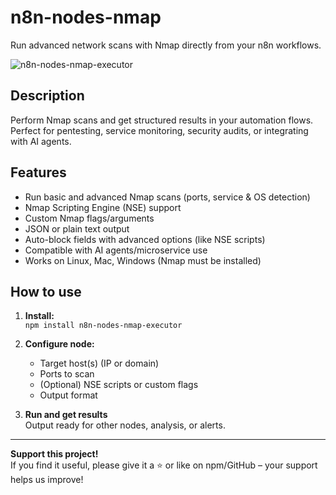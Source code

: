 # n8n-nodes-nmap

Run advanced network scans with Nmap directly from your n8n workflows.

![n8n-nodes-nmap-executor](https://www.npmjs.com/package/n8n-nodes-nmap-executor)

## Description

Perform Nmap scans and get structured results in your automation flows. Perfect for pentesting, service monitoring, security audits, or integrating with AI agents.

## Features

- Run basic and advanced Nmap scans (ports, service & OS detection)
- Nmap Scripting Engine (NSE) support
- Custom Nmap flags/arguments
- JSON or plain text output
- Auto-block fields with advanced options (like NSE scripts)
- Compatible with AI agents/microservice use
- Works on Linux, Mac, Windows (Nmap must be installed)

## How to use

1. **Install:**  
   `npm install n8n-nodes-nmap-executor`

2. **Configure node:**  
   - Target host(s) (IP or domain)
   - Ports to scan
   - (Optional) NSE scripts or custom flags
   - Output format

3. **Run and get results**  
   Output ready for other nodes, analysis, or alerts.

---

**Support this project!**  
If you find it useful, please give it a ⭐️ or like on npm/GitHub – your support helps us improve!

